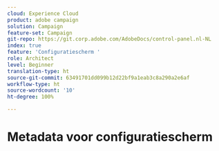 ```yaml
---
cloud: Experience Cloud
product: adobe campaign
solution: Campaign
feature-set: Campaign
git-repo: https://git.corp.adobe.com/AdobeDocs/control-panel.nl-NL
index: true
feature: 'Configuratiescherm '
role: Architect
level: Beginner
translation-type: ht
source-git-commit: 63491701dd099b12d22bf9a1eab3c8a290a2e6af
workflow-type: ht
source-wordcount: '10'
ht-degree: 100%

---
```



# Metadata voor configuratiescherm
